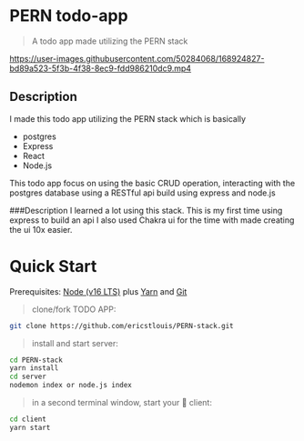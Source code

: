 # PERN todo-app

> A todo app made utilizing the PERN stack

https://user-images.githubusercontent.com/50284068/168924827-bd89a523-5f3b-4f38-8ec9-fdd986210dc9.mp4


## Description
I made this todo app utilizing the PERN stack which is basically
- postgres
- Express
- React
- Node.js
  
This todo app focus on using the basic CRUD operation, interacting with the postgres database using a RESTful api build using express and node.js

###Description
I learned a lot using this stack. This is my first time using express to build an api
I also used Chakra ui for the time with made creating the ui 10x easier.

#  Quick Start
Prerequisites: [Node (v16 LTS)](https://nodejs.org/en/download/) plus [Yarn](https://classic.yarnpkg.com/en/docs/install/) and [Git](https://git-scm.com/downloads)

> clone/fork TODO APP:
```bash
git clone https://github.com/ericstlouis/PERN-stack.git
```

> install and start server:
```bash
cd PERN-stack
yarn install
cd server
nodemon index or node.js index
```

> in a second terminal window, start your 📱 client:
```bash
cd client
yarn start
```
